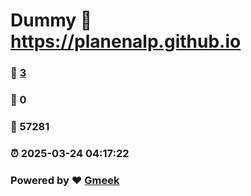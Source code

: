 # Dummy :link: https://planenalp.github.io 
### :page_facing_up: [3](https://planenalp.github.io/tag.html) 
### :speech_balloon: 0 
### :hibiscus: 57281 
### :alarm_clock: 2025-03-24 04:17:22 
### Powered by :heart: [Gmeek](https://github.com/Meekdai/Gmeek)
